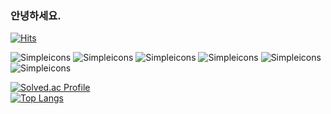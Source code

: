 ### 안녕하세요. 

[![Hits](https://hits.seeyoufarm.com/api/count/incr/badge.svg?url=https%3A%2F%2Fgithub.com%2FZWEI0704&count_bg=%23555555&title_bg=%2315C1E3&icon=&icon_color=%23E7E7E7&title=visit&edge_flat=false)](https://hits.seeyoufarm.com) 

![Simpleicons](https://img.shields.io/badge/　-A8B9CC?style=plastic&logo=C&logoColor=white) ![Simpleicons](https://img.shields.io/badge/C++-00599C?style=plastic&logo=C++&logoColor=white) ![Simpleicons](https://img.shields.io/badge/　-512BD4?style=plastic&logo=csharp&logoColor=white) ![Simpleicons](https://img.shields.io/badge/linux-FCC624?style=plastic&logo=linux&logoColor=black) ![Simpleicons](https://img.shields.io/badge/javascript-F7DF1E?style=plastic&logo=javascript&logoColor=white) ![Simpleicons](https://img.shields.io/badge/python-3776AB4?style=plastic&logo=python&logoColor=white)

[![Solved.ac Profile](http://mazassumnida.wtf/api/generate_badge?boj=jyw004499)](https://solved.ac/jyw004499)<br/> [![Top Langs](https://github-readme-stats.vercel.app/api/top-langs/?username=ZWEI0704&layout=compact)](https://github.com/ZWEI0704/github-readme-stats)
